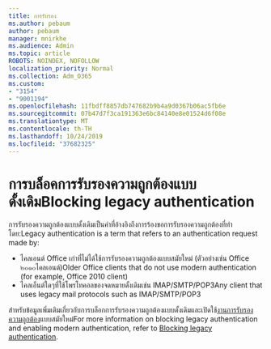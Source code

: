 ```yaml
---
title: การรับรอง
ms.author: pebaum
author: pebaum
manager: mnirkhe
ms.audience: Admin
ms.topic: article
ROBOTS: NOINDEX, NOFOLLOW
localization_priority: Normal
ms.collection: Adm_O365
ms.custom:
- "3154"
- "9001194"
ms.openlocfilehash: 11fbdff8857db747682b9b4a9d0367b06ac5fb6e
ms.sourcegitcommit: 07b47d7f3ca191363e6bc84140e8e01524d6f08e
ms.translationtype: MT
ms.contentlocale: th-TH
ms.lasthandoff: 10/24/2019
ms.locfileid: "37682325"
---
```

# <a name="blocking-legacy-authentication"></a><span data-ttu-id="8c974-102">การบล็อคการรับรองความถูกต้องแบบดั้งเดิม</span><span class="sxs-lookup"><span data-stu-id="8c974-102">Blocking legacy authentication</span></span>

<span data-ttu-id="8c974-103">การรับรองความถูกต้องแบบดั้งเดิมเป็นคำที่อ้างอิงถึงการร้องขอการรับรองความถูกต้องที่ทำโดย:</span><span class="sxs-lookup"><span data-stu-id="8c974-103">Legacy authentication is a term that refers to an authentication request made by:</span></span>

- <span data-ttu-id="8c974-104">ไคลเอนต์ Office เก่าที่ไม่ได้ใช้การรับรองความถูกต้องแบบสมัยใหม่ (ตัวอย่างเช่น Office ๒๐๑๐ไคลเอนต์)</span><span class="sxs-lookup"><span data-stu-id="8c974-104">Older Office clients that do not use modern authentication (for example, Office 2010 client)</span></span>
- <span data-ttu-id="8c974-105">ไคลเอ็นต์ใดๆที่ใช้โพรโทคอลของจดหมายดั้งเดิมเช่น IMAP/SMTP/POP3</span><span class="sxs-lookup"><span data-stu-id="8c974-105">Any client that uses legacy mail protocols such as IMAP/SMTP/POP3</span></span>  

<span data-ttu-id="8c974-106">สำหรับข้อมูลเพิ่มเติมเกี่ยวกับการบล็อกการรับรองความถูกต้องแบบดั้งเดิมและเปิดใช้[งานการรับรองความถูกต้อง](https://docs.microsoft.com/en-us/azure/active-directory/conditional-access/concept-conditional-access-block-legacy-authentication)แบบสมัยใหม่</span><span class="sxs-lookup"><span data-stu-id="8c974-106">For more information on blocking legacy authentication and enabling modern authentication, refer to [Blocking legacy authentication](https://docs.microsoft.com/en-us/azure/active-directory/conditional-access/concept-conditional-access-block-legacy-authentication).</span></span>